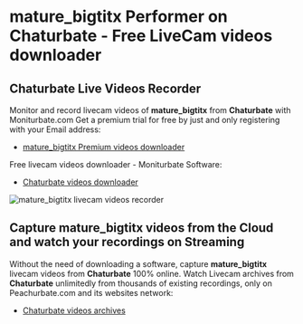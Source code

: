 # mature_bigtitx Performer on Chaturbate - Free LiveCam videos downloader

## Chaturbate Live Videos Recorder

Monitor and record livecam videos of **mature_bigtitx** from **Chaturbate** with Moniturbate.com
Get a premium trial for free by just and only registering with your Email address:
* [mature_bigtitx Premium videos downloader](https://moniturbate.com/request-demo-licence-key.html)

Free livecam videos downloader - Moniturbate Software:
* [Chaturbate videos downloader](https://moniturbate.com/moniturbate-download-software.html)

![mature_bigtitx livecam videos recorder](https://peachurnet.com/templates/moniturbate-software.png)


## Capture mature_bigtitx videos from the Cloud and watch your recordings on Streaming

Without the need of downloading a software, capture **mature_bigtitx** livecam videos from **Chaturbate** 100% online.
Watch Livecam archives from **Chaturbate** unlimitedly from thousands of existing recordings, only on Peachurbate.com and its websites network:
* [Chaturbate videos archives](https://peachurnet.com/)